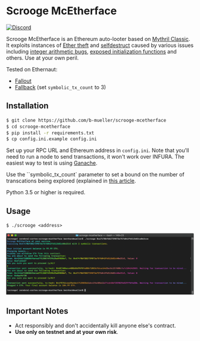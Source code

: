 # Scrooge McEtherface

[![Discord](https://img.shields.io/discord/481002907366588416.svg)](https://discord.gg/E3YrVtG)

Scrooge McEtherface is an Ethereum auto-looter based on [Mythril Classic](https://github.com/ConsenSys/mythril-classic/). It exploits instances of [Ether theft](https://smartcontractsecurity.github.io/SWC-registry/docs/SWC-105) and [selfdestruct](https://smartcontractsecurity.github.io/SWC-registry/docs/SWC-106) caused by various issues including [integer arithmetic bugs](https://smartcontractsecurity.github.io/SWC-registry/docs/SWC-101), [exposed initialization functions](https://smartcontractsecurity.github.io/SWC-registry/docs/SWC-118) and others. Use at your own peril.

Tested on Ethernaut:

- [Fallout](https://ethernaut.zeppelin.solutions/level/0x220beee334f1c1f8078352d88bcc4e6165b792f6)
- [Fallback](https://ethernaut.zeppelin.solutions/level/0x234094aac85628444a82dae0396c680974260be7) (set `symbolic_tx_count` to 3)

## Installation

```bash
$ git clone https://github.com/b-mueller/scrooge-mcetherface
$ cd scrooge-mcetherface
$ pip install -r requirements.txt
$ cp config.ini.example config.ini
```

Set up your RPC URL and Ethereum address in `config.ini`. Note that you'll need to run a node to send transactions, it won't work over INFURA. The easiest way to test is using [Ganache](https://truffleframework.com/ganache).

Use the ``symbolic_tx_count` parameter to set a bound on the number of transcations being explored (explained in [this article](https://hackernoon.com/practical-smart-contract-security-analysis-and-exploitation-part-1-6c2f2320b0c).

Python 3.5 or higher is required.

## Usage

```
$ ./scrooge <address>
```

<p align="center">
	<img src="/static/screenshot.png">
</p>

## Important Notes

- Act responsibly and don't accidentally kill anyone else's contract.
- **Use only on testnet and at your own risk**.
